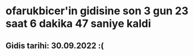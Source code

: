 # ofarukbicer'in gidisine son 3 gun 23 saat 6 dakika 47 saniye kaldi

## Gidis tarihi: 30.09.2022 :(